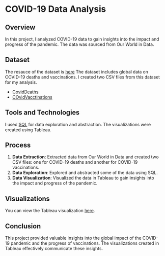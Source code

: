 # COVID-19 Data Analysis

## Overview
In this project, I analyzed COVID-19 data to gain insights into the impact and progress of the pandemic. The data was sourced from Our World in Data.

## Dataset
The resauce of the dataset is [here](https://ourworldindata.org/covid-deaths)
The dataset includes global data on COVID-19 deaths and vaccinations. I created two CSV files from this dataset for my analysis.

- [CovidDeaths](https://github.com/kakerunning/myPortfolio/blob/main/CovidDeaths.zip)
- [COvidVacctinations](https://github.com/kakerunning/myPortfolio/blob/main/CovidVactinations.zip)
## Tools and Technologies
I used [SQL](https://github.com/kakerunning/myPortfolio/blob/main/covid_portfolio_project.sql) for data exploration and abstraction. The visualizations were created using Tableau.

## Process
1. **Data Extraction**: Extracted data from Our World in Data and created two CSV files: one for COVID-19 deaths and another for COVID-19 vaccinations.
2. **Data Exploration**: Explored and abstracted some of the data using SQL.
3. **Data Visualization**: Visualized the data in Tableau to gain insights into the impact and progress of the pandemic.

## Visualizations
You can view the Tableau visualization [here](https://public.tableau.com/app/profile/kakeru.ogasawara/viz/covid19_17115493964880/Dashboard1).

## Conclusion
This project provided valuable insights into the global impact of the COVID-19 pandemic and the progress of vaccinations. The visualizations created in Tableau effectively communicate these insights.


